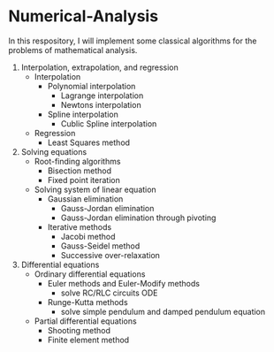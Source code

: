 # Numerical-Analysis
In this respository, I will implement some classical algorithms for the problems of mathematical analysis. 

1. Interpolation, extrapolation, and regression
    - Interpolation
        - Polynomial interpolation
            - Lagrange interpolation
            - Newtons interpolation
        - Spline interpolation
            - Cublic Spline interpolation
    - Regression
        - Least Squares method
2. Solving equations
    - Root-finding algorithms
        - Bisection method
        - Fixed point iteration
    - Solving system of linear equation
        - Gaussian elimination
            - Gauss-Jordan elimination
            - Gauss-Jordan elimination through pivoting
        - Iterative methods
            - Jacobi method
            - Gauss-Seidel method
            - Successive over-relaxation
3. Differential equations
    - Ordinary differential equations
        - Euler methods and Euler-Modify methods
            - solve RC/RLC circuits ODE
        - Runge-Kutta methods
            - solve simple pendulum and damped pendulum equation
    - Partial differential equations
        - Shooting method
        - Finite element method
